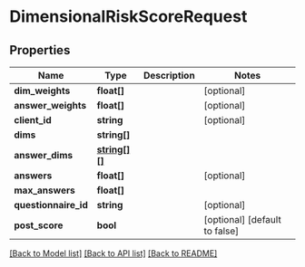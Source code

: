 # DimensionalRiskScoreRequest

## Properties
Name | Type | Description | Notes
------------ | ------------- | ------------- | -------------
**dim_weights** | **float[]** |  | [optional] 
**answer_weights** | **float[]** |  | [optional] 
**client_id** | **string** |  | [optional] 
**dims** | **string[]** |  | 
**answer_dims** | [**string[][]**](array.md) |  | 
**answers** | **float[]** |  | [optional] 
**max_answers** | **float[]** |  | 
**questionnaire_id** | **string** |  | [optional] 
**post_score** | **bool** |  | [optional] [default to false]

[[Back to Model list]](../README.md#documentation-for-models) [[Back to API list]](../README.md#documentation-for-api-endpoints) [[Back to README]](../README.md)


